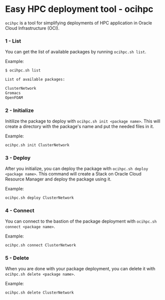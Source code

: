 # Easy HPC deployment tool - ocihpc

`ocihpc` is a tool for simplifying deployments of HPC application in Oracle Cloud Infrastructure (OCI).



### 1 - List
You can get the list of available packages by running `ocihpc.sh list`.

Example:

```sh
$ ocihpc.sh list

List of available packages:

ClusterNetwork
Gromacs
OpenFOAM
```

### 2 - Initialize
Initilize the package to deploy with `ocihpc.sh init <package name>`. This will create a directory with the package's name and put the needed files in it.

Example:

```sh
ocihpc.sh init ClusterNetwork
```

### 3 - Deploy
After you initialize, you can deploy the package with `ocihpc.sh deploy <package name>`. This command will create a Stack on Oracle Cloud Resource Manager and deploy the package using it.

Example:

```sh
ocihpc.sh deploy ClusterNetwork
```

### 4 - Connect
You can connect to the bastion of the package deployment with `ocihpc.sh connect <package name>`.

Example:

```sh
ocihpc.sh connect ClusterNetwork
```

### 5 - Delete
When you are done with your package deployment, you can delete it with `ocihpc.sh delete <package name>`.

Example:
```sh
ocihpc.sh delete ClusterNetwork
```
